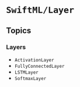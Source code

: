 # ``SwiftML/Layer``

## Topics

### Layers

- ``ActivationLayer``
- ``FullyConnectedLayer``
- ``LSTMLayer``
- ``SoftmaxLayer``
